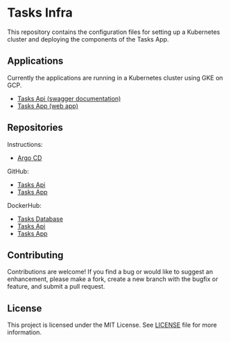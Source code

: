 # Tasks Infra

This repository contains the configuration files for setting up a Kubernetes cluster and deploying the components of the Tasks App.

## Applications

Currently the applications are running in a Kubernetes cluster using GKE on GCP.

- [Tasks Api (swagger documentation)](https://git.tasks.Api.sesaque.com/Api/v1/swagger-ui/index.html)
- [Tasks App (web app)](https://git.tasks.sesaque.com/)

## Repositories

Instructions:

- [Argo CD](./argocd/README.md)

GitHub:

- [Tasks Api](https://github.com/sesaquecruz/java-tasks-Api)
- [Tasks App](https://github.com/sesaquecruz/react-tasks-app)

DockerHub:

- [Tasks Database](https://hub.docker.com/r/sesaquecruz/mysql-tasks-database/tags)
- [Tasks Api](https://hub.docker.com/r/sesaquecruz/java-tasks-Api/tags)
- [Tasks App](https://hub.docker.com/r/sesaquecruz/react-tasks-app/tags)

## Contributing

Contributions are welcome! If you find a bug or would like to suggest an enhancement, please make a fork, create a new branch with the bugfix or feature, and submit a pull request.

## License

This project is licensed under the MIT License. See [LICENSE](./LICENSE) file for more information.
